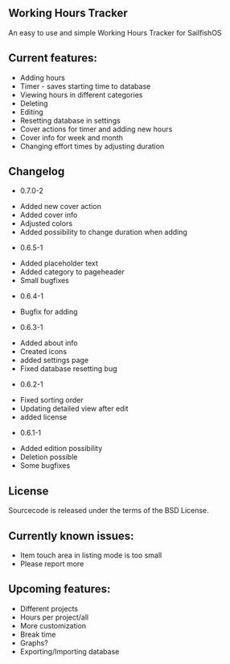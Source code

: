 ## Working Hours Tracker

An easy to use and simple Working Hours Tracker for SailfishOS

## Current features:
* Adding hours
* Timer - saves starting time to database
* Viewing hours in different categories
* Deleting
* Editing
* Resetting database in settings
* Cover actions for timer and adding new hours
* Cover info for week and month
* Changing effort times by adjusting duration

## Changelog
* 0.7.0-2
- Added new cover action
- Added cover info
- Adjusted colors
- Added possibility to change duration when adding

* 0.6.5-1
- Added placeholder text
- Added category to pageheader
- Small bugfixes

* 0.6.4-1
- Bugfix for adding

* 0.6.3-1
- Added about info
- Created icons
- added settings page
- Fixed database resetting bug

* 0.6.2-1
- Fixed sorting order
- Updating detailed view after edit
- added license

* 0.6.1-1
- Added edition possibility
- Deletion possible
- Some bugfixes  

## License
Sourcecode is released under the terms of the BSD License.

## Currently known issues:
* Item touch area in listing mode is too small
* Please report more 

## Upcoming features:
* Different projects
* Hours per project/all
* More customization
* Break time
* Graphs?
* Exporting/Importing database
